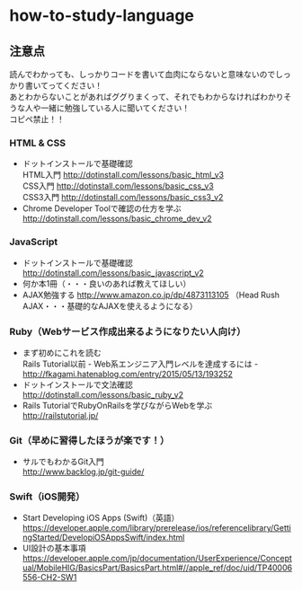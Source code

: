 # how-to-study-language

## 注意点
読んでわかっても、しっかりコードを書いて血肉にならないと意味ないのでしっかり書いてってください！  
あとわからないことがあればググりまくって、それでもわからなければわかりそうな人や一緒に勉強している人に聞いてください！  
コピペ禁止！！  

### HTML & CSS
- ドットインストールで基礎確認  
HTML入門 http://dotinstall.com/lessons/basic_html_v3  
CSS入門 http://dotinstall.com/lessons/basic_css_v3  
CSS3入門 http://dotinstall.com/lessons/basic_css3_v2  
- Chrome Developer Toolで確認の仕方を学ぶ  
http://dotinstall.com/lessons/basic_chrome_dev_v2

### JavaScript
- ドットインストールで基礎確認
http://dotinstall.com/lessons/basic_javascript_v2
- 何か本1冊（・・・良いのあれば教えてほしい）
- AJAX勉強する
http://www.amazon.co.jp/dp/4873113105 （Head Rush AJAX・・・基礎的なAJAXを使えるようになる）

### Ruby（Webサービス作成出来るようになりたい人向け）
- まず初めにこれを読む  
Rails Tutorial以前 - Web系エンジニア入門レベルを達成するには -  
http://fkagami.hatenablog.com/entry/2015/05/13/193252  
- ドットインストールで文法確認  
http://dotinstall.com/lessons/basic_ruby_v2  
- Rails TutorialでRubyOnRailsを学びながらWebを学ぶ  
http://railstutorial.jp/

### Git（早めに習得したほうが楽です！）
- サルでもわかるGit入門  
http://www.backlog.jp/git-guide/  

### Swift（iOS開発）
- Start Developing iOS Apps (Swift)（英語）
https://developer.apple.com/library/prerelease/ios/referencelibrary/GettingStarted/DevelopiOSAppsSwift/index.html
- UI設計の基本事項
https://developer.apple.com/jp/documentation/UserExperience/Conceptual/MobileHIG/BasicsPart/BasicsPart.html#//apple_ref/doc/uid/TP40006556-CH2-SW1

